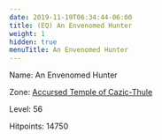```yaml
---
date: 2019-11-19T06:34:44-06:00
title: (EQ) An Envenomed Hunter
weight: 1
hidden: true
menuTitle: An Envenomed Hunter
---
```


Name: An Envenomed Hunter


Zone: [Accursed Temple of Cazic-Thule](/en/eq/exploration/accursed_temple_of_cazicthule)

Level: 56

Hitpoints: 14750